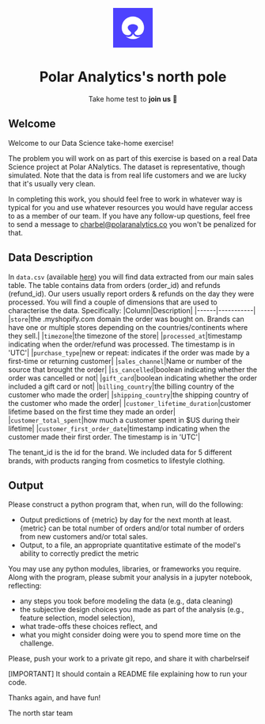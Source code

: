<p align="center"><a href="https://github.com/polar-analytics/north-pole" target="blank"><img src="https://github.com/polar-analytics/north-pole/blob/main/Logo%20White.png?raw=true" width="80" alt="Polar Analytics logo" /></a></p>
<h1 align="center">Polar Analytics's north pole </h1>
<p align="center">Take home test to <b>join us</b> 💜</p>

## Welcome

Welcome to our Data Science take-home exercise!

The problem you will work on as part of this exercise is based on a real Data Science project at Polar ANalytics. The dataset is representative, though simulated. Note that the data is from real life customers and we are lucky that it's usually very clean. 

In completing this work, you should feel free to work in whatever way is typical for you and use whatever resources you would have regular access to as a member of our team. If you have any follow-up questions, feel free to send a message to charbel@polaranalytics.co you won't be penalized for that.

## Data Description
In `data.csv` (available [here](https://drive.google.com/file/d/1gc7FrZ--HS20dD0DC6AfH1mh--kSp3V6/view?usp=sharing)) you will find data extracted from our main sales table. The table contains data from orders (order_id) and refunds (refund_id). 
Our users usually report orders & refunds on the day they were processed. 
You will find a couple of dimensions that are used to characterise the data. Specifically:
|Column|Description|
|------|-----------|
|`store`|the .myshopify.com domain the order was bought on. Brands can have one or multiple stores depending on the countries/continents where they sell.|
|`timezone`|the timezone of the store|
|`processed_at`|timestamp indicating when the order/refund was processed. The timestamp is in 'UTC'|
|`purchase_type`|new or repeat: indicates if the order was made by a first-time or returning customer|
|`sales_channel`|Name or number of the source that brought the order|
|`is_cancelled`|boolean indicating whether the order was cancelled or not|
|`gift_card`|boolean indicating whether the order included a gift card or not|
|`billing_country`|the billing country of the customer who made the order|
|`shipping_country`|the shipping country of the customer who made the order|
|`customer_lifetime_duration`|customer lifetime based on the first time they made an order|
|`customer_total_spent`|how much a customer spent in $US during their lifetime|
|`customer_first_order_date`|timestamp indicating when the customer made their first order. The timestamp is in 'UTC'|

The tenant_id is the id for the brand. We included data for 5 different brands, with products ranging from cosmetics to lifestyle clothing.
 
## Output
Please construct a python program that, when run, will do the following:

* Output predictions of {metric} by day for the next month at least. {metric} can be total number of orders and/or total number of orders from new customers and/or total sales.
* Output, to a file, an appropriate quantitative estimate of the model's ability to correctly predict the metric

You may use any python modules, libraries, or frameworks you require.
Along with the program, please submit your analysis in a jupyter notebook, reflecting:
* any steps you took before modeling the data (e.g., data cleaning)
* the subjective design choices you made as part of the analysis (e.g., feature selection, model selection),
* what trade-offs these choices reflect, and
* what you might consider doing were you to spend more time on the challenge.

Please, push your work to a private git repo, and share it with charbelrseif

[IMPORTANT] It should contain a README file explaining how to run your code.

Thanks again, and have fun!

The north star team
